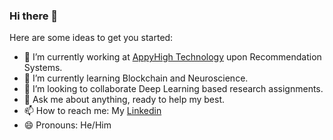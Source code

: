 ### Hi there 👋

<!--
**0sparsh2/0sparsh2** is a ✨ _special_ ✨ repository because its `README.md` (this file) appears on your GitHub profile. -->

Here are some ideas to get you started:

- 🔭 I’m currently working at [AppyHigh Technology](https://www.appyhigh.com) upon Recommendation Systems. 
- 🌱 I’m currently learning Blockchain and Neuroscience.
- 👯 I’m looking to collaborate Deep Learning based research assignments.
- 💬 Ask me about anything, ready to help my best.
- 📫 How to reach me: My [Linkedin]([https://www.twitter.com/techsparshyyy](https://www.linkedin.com/in/sparshnagpal/))
- 😄 Pronouns: He/Him
